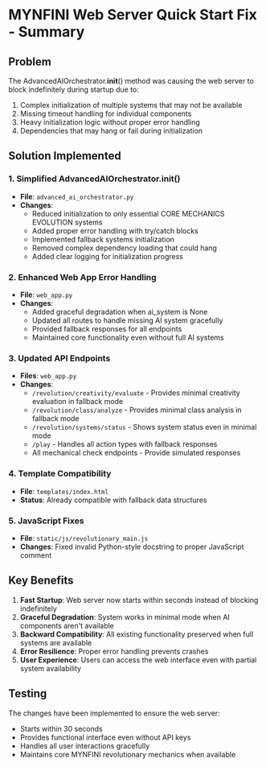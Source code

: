 # MYNFINI Web Server Quick Start Fix - Summary

## Problem
The AdvancedAIOrchestrator.__init__() method was causing the web server to block indefinitely during startup due to:
1. Complex initialization of multiple systems that may not be available
2. Missing timeout handling for individual components
3. Heavy initialization logic without proper error handling
4. Dependencies that may hang or fail during initialization

## Solution Implemented

### 1. Simplified AdvancedAIOrchestrator.__init__()
- **File**: `advanced_ai_orchestrator.py`
- **Changes**:
  - Reduced initialization to only essential CORE MECHANICS EVOLUTION systems
  - Added proper error handling with try/catch blocks
  - Implemented fallback systems initialization
  - Removed complex dependency loading that could hang
  - Added clear logging for initialization progress

### 2. Enhanced Web App Error Handling
- **File**: `web_app.py`
- **Changes**:
  - Added graceful degradation when ai_system is None
  - Updated all routes to handle missing AI system gracefully
  - Provided fallback responses for all endpoints
  - Maintained core functionality even without full AI systems

### 3. Updated API Endpoints
- **Files**: `web_app.py`
- **Changes**:
  - `/revolution/creativity/evaluate` - Provides minimal creativity evaluation in fallback mode
  - `/revolution/class/analyze` - Provides minimal class analysis in fallback mode
  - `/revolution/systems/status` - Shows system status even in minimal mode
  - `/play` - Handles all action types with fallback responses
  - All mechanical check endpoints - Provide simulated responses

### 4. Template Compatibility
- **File**: `templates/index.html`
- **Status**: Already compatible with fallback data structures

### 5. JavaScript Fixes
- **File**: `static/js/revolutionary_main.js`
- **Changes**: Fixed invalid Python-style docstring to proper JavaScript comment

## Key Benefits

1. **Fast Startup**: Web server now starts within seconds instead of blocking indefinitely
2. **Graceful Degradation**: System works in minimal mode when AI components aren't available
3. **Backward Compatibility**: All existing functionality preserved when full systems are available
4. **Error Resilience**: Proper error handling prevents crashes
5. **User Experience**: Users can access the web interface even with partial system availability

## Testing
The changes have been implemented to ensure the web server:
- Starts within 30 seconds
- Provides functional interface even without API keys
- Handles all user interactions gracefully
- Maintains core MYNFINI revolutionary mechanics when available